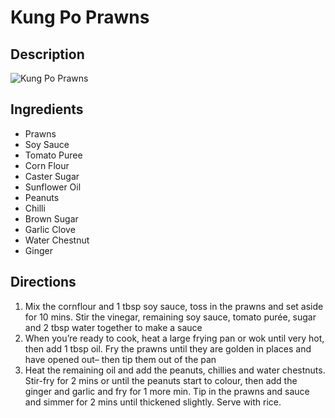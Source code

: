 # Kung Po Prawns

## Description
![Kung Po Prawns](https://www.themealdb.com/images/media/meals/1525873040.jpg "Kung Po Prawns")

## Ingredients
- Prawns
- Soy Sauce
- Tomato Puree
- Corn Flour
- Caster Sugar
- Sunflower Oil
- Peanuts
- Chilli
- Brown Sugar
- Garlic Clove
- Water Chestnut
- Ginger

## Directions
1. Mix the cornflour and 1 tbsp soy sauce, toss in the prawns and set aside for 10 mins. Stir the vinegar, remaining soy sauce, tomato purée, sugar and 2 tbsp water together to make a sauce
2. When you’re ready to cook, heat a large frying pan or wok until very hot, then add 1 tbsp oil. Fry the prawns until they are golden in places and have opened out– then tip them out of the pan
3. Heat the remaining oil and add the peanuts, chillies and water chestnuts. Stir-fry for 2 mins or until the peanuts start to colour, then add the ginger and garlic and fry for 1 more min. Tip in the prawns and sauce and simmer for 2 mins until thickened slightly. Serve with rice.
